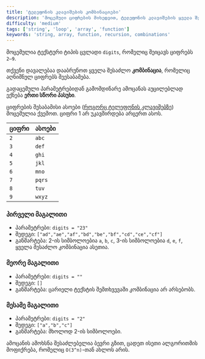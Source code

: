 ```yaml
---
title: 'ტელეფონის კლავიშების კომბინაციები'
description: 'მოცემული ციფრების მიხედვით, ტელეფონის კლავიშების ყველა შესაძლო კომბინაციის მიღება'
difficulty: 'medium'
tags: ['string', 'loop', 'array', 'function']
keywords: 'string, array, function, recursion, combinations'
---
```


მოცემულია ტექსტური ტიპის ცვლადი `digits`, რომელიც შეიცავს ციფრებს `2–9`.

თქვენი დავალებაა დააბრუნოთ ყველა შესაძლო **კომბინაცია**, რომელიც აღნიშნულ ციფრებს შეესაბამება.

გადაცემული პარამეტრებიდან გამომდინარე ამოცანას აუცილებლად ექნება **ერთი სწორი პასუხი**.

ციფრების შესაბამისი ასოები ([როგორც ტელეფონის კლავიშებზე](https://en.wikipedia.org/wiki/Telephone_keypad)) მოცემულია ქვემოთ. ციფრი 1 არ უკავშირდება არცერთ ასოს.

| ციფრი   | ასოები          |
| -------- | --------------- |
| `2`      | `abc`           |
| `3`      | `def`           |
| `4`      | `ghi`           |
| `5`      | `jkl`           |
| `6`      | `mno`           |
| `7`      | `pqrs`          |
| `8`      | `tuv`           |
| `9`      | `wxyz`          |

### პირველი მაგალითი

- პარამეტრები: `digits = "23"`
- შედეგი: `["ad","ae","af","bd","be","bf","cd","ce","cf"]`
- განმარტება: 2-ის სიმბოლოებია `a`, `b`, `c`, 3-ის სიმბოლოებია `d`, `e`, `f`, ყველა შესაძლო კომბინაცია ასეთია.

### მეორე მაგალითი

- პარამეტრები: `digits = ""`
- შედეგი: `[]`
- განმარტება: ცარიელი ტექსტის შემთხვევაში კომბინაცია არ არსებობს.

### მესამე მაგალითი

- პარამეტრები: `digits = "2"`
- შედეგი: `["a","b","c"]`
- განმარტება: მხოლოდ 2-ის სიმბოლოები.

ამოცანის ამოხსნა შესაძლებელია ბევრი გზით,
ცადეთ ისეთი ალგორითმის მოფიქრება, რომელიც `O(3^n)`-თან ახლოს არის.